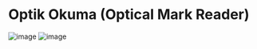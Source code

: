 # Optik Okuma (Optical Mark Reader)

![image](https://user-images.githubusercontent.com/53625738/70330422-95ebdd80-184e-11ea-8c88-bf349b754eb0.png)
![image](https://user-images.githubusercontent.com/53625738/70330399-8a001b80-184e-11ea-9630-754eee8acff3.png)


